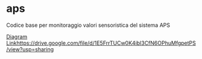# aps

Codice base per monitoraggio valori sensoristica del sistema APS

[Diagram Link](https://drive.google.com/file/d/1E5FrrTUCw0K4ibl3CfN6OPhuMfgpetPS/view?usp=sharing)https://drive.google.com/file/d/1E5FrrTUCw0K4ibl3CfN6OPhuMfgpetPS/view?usp=sharing
